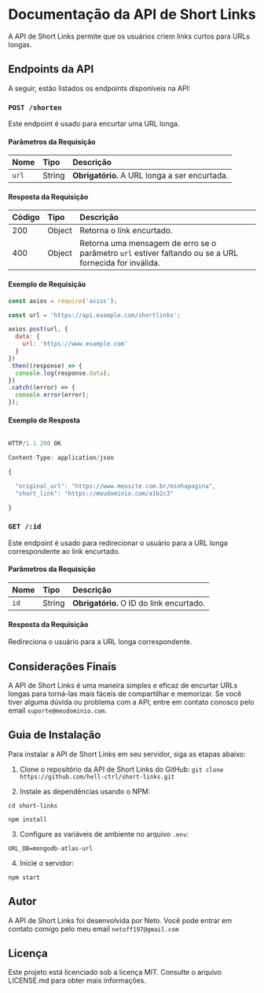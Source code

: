 # Documentação da API de Short Links

A API de Short Links permite que os usuários criem links curtos para URLs longas.

## Endpoints da API

A seguir, estão listados os endpoints disponíveis na API:

### `POST /shorten`

Este endpoint é usado para encurtar uma URL longa.

#### Parâmetros da Requisição

| Nome | Tipo | Descrição |
| :----| :----| :---------|
| `url` | String | **Obrigatório.** A URL longa a ser encurtada. |

#### Resposta da Requisição

| Código | Tipo | Descrição |
| :------| :----| :---------|
| 200 | Object | Retorna o link encurtado. |
| 400 | Object | Retorna uma mensagem de erro se o parâmetro `url` estiver faltando ou se a URL fornecida for inválida. |

#### Exemplo de Requisição

```javascript
const axios = require('axios');

const url = 'https://api.example.com/shortlinks';

axios.post(url, {
  data: {
    url: 'https://www.example.com'
  }
})
.then((response) => {
  console.log(response.data);
})
.catch((error) => {
  console.error(error);
});


```

#### Exemplo de Resposta

```javascript

HTTP/1.1 200 OK

Content-Type: application/json

{

  "original_url": "https://www.meusite.com.br/minhapagina",
  "short_link": "https://meudominio.com/a1b2c3"

}

```

### `GET /:id`

Este endpoint é usado para redirecionar o usuário para a URL longa correspondente ao link encurtado.

#### Parâmetros da Requisição

| Nome | Tipo | Descrição |
| :----| :----| :---------|
| `id` | String | **Obrigatório.** O ID do link encurtado. |

#### Resposta da Requisição

Redireciona o usuário para a URL longa correspondente.


## Considerações Finais

A API de Short Links é uma maneira simples e eficaz de encurtar URLs longas para torná-las mais fáceis de compartilhar e memorizar. Se você tiver alguma dúvida ou problema com a API, entre em contato conosco pelo email `suporte@meudominio.com`.

## Guia de Instalação

Para instalar a API de Short Links em seu servidor, siga as etapas abaixo:

1. Clone o repositório da API de Short Links do GitHub: ```git clone https://github.com/hell-ctrl/short-links.git```

2. Instale as dependências usando o NPM:

  ``` 
  cd short-links

  npm install
   ````


3. Configure as variáveis de ambiente no arquivo `.env`:

```
URL_DB=mongodb-atlas-url
```

4. Inicie o servidor:

```
npm start
```

## Autor

A API de Short Links foi desenvolvida por Neto. Você pode entrar em contato comigo pelo meu email `netoff197@gmail.com`

## Licença

Este projeto está licenciado sob a licença MIT. Consulte o arquivo LICENSE.md para obter mais informações.


